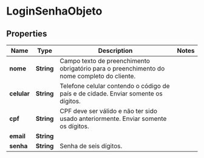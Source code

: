 

# LoginSenhaObjeto

## Properties

Name | Type | Description | Notes
------------ | ------------- | ------------- | -------------
**nome** | **String** | Campo texto de preenchimento obrigatório para o preenchimento do nome completo do cliente. | 
**celular** | **String** | Telefone celular contendo o código de país e de cidade. Enviar somente os dígitos. | 
**cpf** | **String** | CPF deve ser válido e não ter sido usado anteriormente. Enviar somente os dígitos. | 
**email** | **String** |  | 
**senha** | **String** | Senha de seis dígitos. | 




